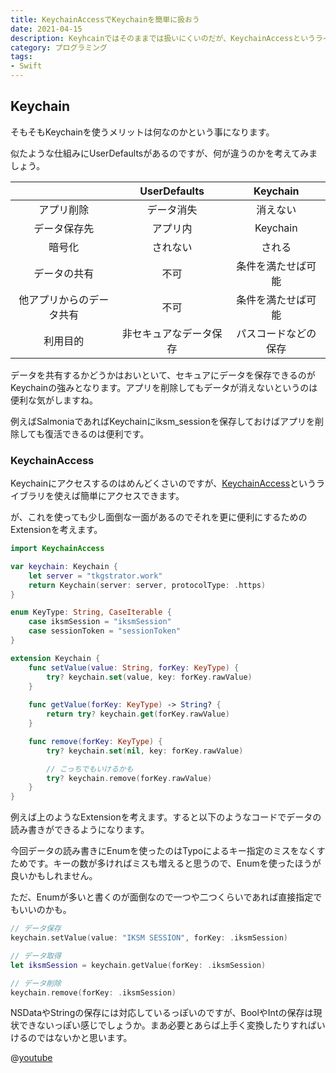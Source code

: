 ```yaml
---
title: KeychainAccessでKeychainを簡単に扱おう
date: 2021-04-15
description: Keyhcainではそのままでは扱いにくいのだが、KeychainAccessというライブラリを使えば手軽に扱えます
category: プログラミング
tags:
- Swift 
---
```


## Keychain

そもそもKeychainを使うメリットは何なのかという事になります。

似たような仕組みにUserDefaultsがあるのですが、何が違うのかを考えてみましょう。

|                          | UserDefaults           | Keychain             | 
| :----------------------: | :--------------------: | :------------------: | 
| アプリ削除               | データ消失             | 消えない             | 
| データ保存先             | アプリ内               | Keychain             | 
| 暗号化                   | されない               | される               | 
| データの共有             | 不可                   | 条件を満たせば可能   | 
| 他アプリからのデータ共有 | 不可                   | 条件を満たせば可能   | 
| 利用目的                 | 非セキュアなデータ保存 | パスコードなどの保存 | 

データを共有するかどうかはおいといて、セキュアにデータを保存できるのがKeychainの強みとなります。アプリを削除してもデータが消えないというのは便利な気がしますね。

例えばSalmoniaであればKeychainにiksm_sessionを保存しておけばアプリを削除しても復活できるのは便利です。

### KeychainAccess

Keychainにアクセスするのはめんどくさいのですが、[KeychainAccess](https://github.com/kishikawakatsumi/KeychainAccess)というライブラリを使えば簡単にアクセスできます。

が、これを使っても少し面倒な一面があるのでそれを更に便利にするためのExtensionを考えます。

```swift
import KeychainAccess

var keychain: Keychain {
    let server = "tkgstrator.work"
    return Keychain(server: server, protocolType: .https)
}

enum KeyType: String, CaseIterable {
    case iksmSession = "iksmSession"
    case sessionToken = "sessionToken"
}

extension Keychain {
    func setValue(value: String, forKey: KeyType) {
        try? keychain.set(value, key: forKey.rawValue)
    }
    
    func getValue(forKey: KeyType) -> String? {
        return try? keychain.get(forKey.rawValue)
    }

    func remove(forKey: KeyType) {
        try? keychain.set(nil, key: forKey.rawValue)

        // こっちでもいけるかも
        try? keychain.remove(forKey.rawValue)
    }
}
```

例えば上のようなExtensionを考えます。すると以下のようなコードでデータの読み書きができるようになります。

今回データの読み書きにEnumを使ったのはTypoによるキー指定のミスをなくすためです。キーの数が多ければミスも増えると思うので、Enumを使ったほうが良いかもしれません。

ただ、Enumが多いと書くのが面倒なので一つや二つくらいであれば直接指定でもいいのかも。

```swift
// データ保存
keychain.setValue(value: "IKSM SESSION", forKey: .iksmSession)

// データ取得
let iksmSession = keychain.getValue(forKey: .iksmSession)

// データ削除
keychain.remove(forKey: .iksmSession)
```

NSDataやStringの保存には対応しているっぽいのですが、BoolやIntの保存は現状できないっぽい感じでしょうか。まあ必要とあらば上手く変換したりすればいけるのではないかと思います。

@[youtube](https://www.youtube.com/watch?v=9fQr8ykquCA)

